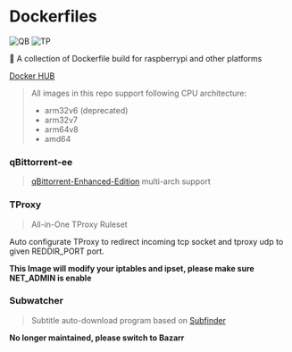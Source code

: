 # Dockerfiles

![QB](https://github.com/LASER-Yi/Dockerfiles/workflows/qBittorrent/badge.svg)
![TP](https://github.com/LASER-Yi/Dockerfiles/workflows/TProxy/badge.svg)

🐳 A collection of Dockerfile build for raspberrypi and other platforms

[Docker HUB](https://hub.docker.com/u/ly0007)

> All images in this repo support following CPU architecture:
>
> - arm32v6 (deprecated)
> - arm32v7
> - arm64v8
> - amd64

### qBittorrent-ee

> [qBittorrent-Enhanced-Edition](https://github.com/c0re100/qBittorrent-Enhanced-Edition) multi-arch support

### TProxy

> All-in-One TProxy Ruleset

Auto configurate TProxy to redirect incoming tcp socket and tproxy udp to given REDDIR_PORT port.

**This Image will modify your iptables and ipset, please make sure NET_ADMIN is enable**

### Subwatcher

> Subtitle auto-download program based on [Subfinder](https://github.com/ausaki/subfinder)

**No longer maintained, please switch to Bazarr**

